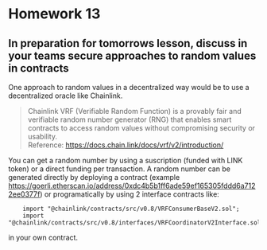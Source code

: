 # Homework 13
## In preparation for tomorrows lesson, discuss in your teams secure approaches to random values in contracts

One approach to random values in a decentralized way would be to use a decentralized oracle like Chainlink.
> Chainlink VRF (Verifiable Random Function) is a provably fair and verifiable random number generator (RNG) that enables smart contracts to access random values without compromising security or usability. </br>
Reference: https://docs.chain.link/docs/vrf/v2/introduction/

You can get a random number by using a suscription (funded with LINK token) or a direct funding per transaction.
A random number can be generated directly by deploying a contract (example https://goerli.etherscan.io/address/0xdc4b5b1ff6ade59ef165305fddd6a7122ee0377f) or programatically by using 2 interface contracts like:
```solidity
    import "@chainlink/contracts/src/v0.8/VRFConsumerBaseV2.sol";
    import "@chainlink/contracts/src/v0.8/interfaces/VRFCoordinatorV2Interface.sol";
``` 
in your own contract.


